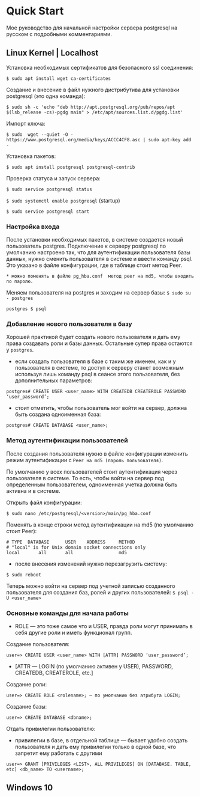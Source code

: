 # Quick Start

Мое руководство для начальной настройки сервера postgresql на русском с подробными комментариями. 

## Linux Kernel | Localhost

Установка необходимых сертификатов для безопасного ssl соединения:

```$ sudo apt install wget ca-certificates```

Создание и внесение в файл нужного дистрибутива для установки postgresql (это одна команда):

```$ sudo sh -c 'echo "deb http://apt.postgresql.org/pub/repos/apt $(lsb_release -cs)-pgdg main" > /etc/apt/sources.list.d/pgdg.list'```

Импорт ключа:

```$ sudo  wget --quiet -O - https://www.postgresql.org/media/keys/ACCC4CF8.asc | sudo apt-key add -```

Установка пакетов:

```$ sudo apt install postgresql postgresql-contrib```

Проверка статуса и запуск сервера:

```$ sudo service postgresql status```

```$ sudo systemctl enable postgresql``` (startup) 

```$ sudo service postgresql start```

### Настройка входа
После установки необходимых пакетов, в системе создается новый пользователь postgres. Подключение к серверу postgresql по умолчанию настроено так, что для аутентификации пользователя базы данных, нужно сменить пользователя в системе и ввести команду psql. Это указано в файле конфигурации, где в таблице стоит метод Peer.

```* можно поменять в файле pg_hba.conf  метод peer на md5, чтобы входить по паролю.```

Меняем пользователя на postgres и заходим на сервер базы:
```$ sudo su - postgres``` 

```postgres $ psql```

### Добавление нового пользователя в базу

Хорошей практикой будет создать нового пользователя и дать ему права создавать роли и базы данных. Остальные супер права остаются у ```postgres```.

- если создать пользователя в базе с таким же именем, как и у пользователя в системе, то доступ к серверу станет возможным используя лишь команду psql в сеансе этого пользователя, без дополнительных параметров:

```postgres# CREATE USER <user_name> WITH CREATEDB CREATEROLE PASSWORD ‘user_password’;```

- стоит отметить, чтобы пользователь мог войти на сервер, должна быть создана одноименная база:

```postgres# CREATE DATABASE <user_name>;```

### Метод аутентификации пользователей

После создания пользователя нужно в файле конфигурации изменить режим аутентификации с ```Peer на md5 (пароль пользователя)```. 

По умолчанию у всех пользователей стоит аутентификация через пользователя в системе. То есть, чтобы войти на сервер под определенным пользователем, одноименная учетка должна быть активна и в системе.

Открыть файл конфигурации: 

```$ sudo nano /etc/postgresql/<version>/main/pg_hba.conf``` 

Поменять в конце строки метод аутентификации на md5 (по умолчанию стоит Peer):
```
# TYPE  DATABASE      USER    ADDRESS     METHOD
# "local" is for Unix domain socket connections only
local       all       all                 md5
```
- после внесения изменений нужно перезагрузить систему:

```$ sudo reboot```

Теперь можно войти на сервер под учетной записью созданного пользователя для создания баз, ролей и других пользователей:
```$ psql -U <user_name>```
### Основные команды для начала работы

- ROLE — это тоже самое что и USER, правда роли могут принимать в себя другие роли и иметь функционал групп. 

Создание пользователя:

```user=> CREATE USER <user_name> WITH [ATTR] PASSWORD ‘user_password’;```
- [ATTR — LOGIN (по умолчанию активен у USER), PASSWORD, CREATEDB, CREATEROLE, etc.]

Создание роли:

```user=> CREATE ROLE <rolename>; — по умолчанию без атрибута LOGIN;```

Создание базы:

```user=> CREATE DATABASE <dbname>;```

Отдать привилегии пользователю:

- привилегии в базе, в отдельной таблице  — бывает удобно создать пользователя и дать ему привилегии только в одной базе, что запретит ему работать с другими

```user=> GRANT [PRIVILEGES <LIST>, ALL PRIVILEGES] ON [DATABASE. TABLE, etc] <db_name> TO <username>;```

## Windows 10
